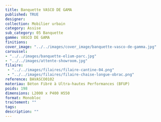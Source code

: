 ```yaml
---
title: Banquette VASCO DE GAMA
published: TRUE
designer: 
collection: Mobilier urbain
category: Assise
sub_category: 05 Banquette
gamme: VASCO DE GAMA
finitions: 
cover_image: "../../images/cover_image/banquette-vasco-de-gamma.jpg"
caroussel: 
- "../../images/banquette-elium-parc.jpg"
- "../../images/attente-showroom.jpg"
filaire: 
 - "../../images/filaires/filaire-cantine-04.png"
 - "../../images/filaires/filaire-chaise-longue-obrac.png"
reference: BAVASCO0102
materiau: Béton Fibré à Ultra-hautes Performances (BFUP)
poids: 198
dimensions: L2000 x P400 H550
format: Monobloc
traitement: ""
tags: 
description: ""
---
```

